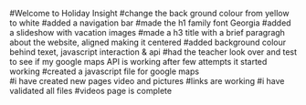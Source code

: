 #Welcome to Holiday Insight
#change the back ground colour from yellow to white
#added a navigation bar
#made the h1 family font Georgia 
#added a slideshow with vacation images 
#made a h3 title with a brief paragragh about the website, aligned making it centered
#added background colour behind texet, javascript interaction & api
#had the teacher look over and test to see if my google maps API is working after few attempts it started working
#created a javascript file for google maps  
#i have created new pages video and pictures
#links are working 
#i have validated all files 
#videos page is complete